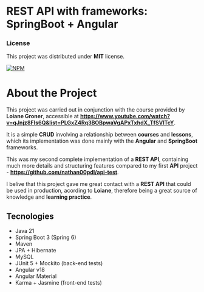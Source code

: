 # REST API with frameworks: **SpringBoot** + **Angular** 

### License

This project was distributed under **MIT** license. 

[![NPM](https://img.shields.io/npm/l/react)](https://github.com/nathan00pdl/crud-angular-spring/blob/main/LICENSE) 

# About the Project

This project was carried out in conjunction with the course provided by **Loiane Groner**, accessible at **https://www.youtube.com/watch?v=qJnjz8FIs6Q&list=PLGxZ4Rq3BOBpwaVgAPxTxhdX_TfSVlTcY**.

It is a simple **CRUD** involving a relationship between **courses** and **lessons**, which its implementation was done mainly with the **Angular** and **SpringBoot** frameworks.

This was my second complete implementation of a **REST API**, containing much more details and structuring features compared to my first **API** project - **https://github.com/nathan00pdl/api-test**.

I belive that this project gave me great contact with a **REST API** that could be used in production, acording to **Loiane**, therefore being a great source of knowledge and **learning practice**. 

## Tecnologies

- Java 21
- Spring Boot 3 (Spring 6)
- Maven
- JPA + Hibernate
- MySQL
- JUnit 5 + Mockito (back-end tests)
- Angular v18
- Angular Material
- Karma + Jasmine (front-end tests)
